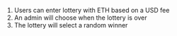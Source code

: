 
1. Users can enter lottery with ETH based on a USD fee
2. An admin will choose when the lottery is over
3. The lottery will select a random winner

